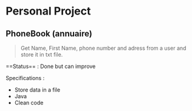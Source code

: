 # Personal Project
## PhoneBook (annuaire)
>Get Name, First Name, phone number and adress from a user and store it in txt file.

==Status== : Done but can improve

Specifications :
* Store data in a file
* Java
* Clean code

